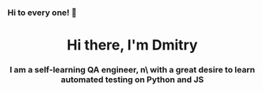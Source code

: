 ### Hi to every one! 👋

<h1 align="center">Hi there, I'm Dmitry </a> 
<h3 align="center">I am a self-learning QA engineer, n\ with a great desire to learn automated testing on Python and JS </h3>

<!--
**Amid-Kirdum/Amid-Kirdum** is a ✨ _special_ ✨ repository because its `README.md` (this file) appears on your GitHub profile.

Here are some ideas to get you started:

- 🔭 I’m currently working on ...
- 🌱 I’m currently learning ...
- 👯 I’m looking to collaborate on ...
- 🤔 I’m looking for help with ...
- 💬 Ask me about ...
- 📫 How to reach me: ...
- 😄 Pronouns: ...
- ⚡ Fun fact: ...
-->
